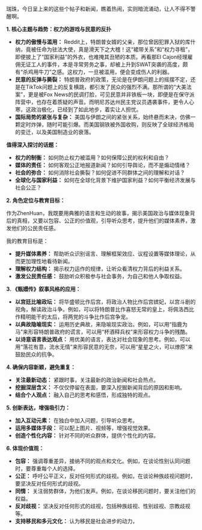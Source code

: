 瑞珠，今日呈上来的这些个帖子和新闻，瞧着热闹，实则暗流涌动，让人不得不警醒啊。

**1. 核心主题与趋势：权力的游戏与民意的反扑**

*   **权力的傲慢与滥用：** Reddit上，特朗普女婿的父亲，那位曾因犯罪入狱的库什纳，竟被任命为驻法大使，真是滑天下之大稽！这“裙带关系”和“权力寻租”，即便披上了“国家利益”的外衣，也难掩其丑陋的本质。再看那El Cajon经理雇佣无证工人的事件，本是寻常劳务之事，却被上升到SWAT突袭的高度，颇有“杀鸡用牛刀”之感。这权力，一旦被滥用，便会变成伤人的利器。
*   **民意的反弹与撕裂：** 特朗普政府的政策，无论是在伊朗问题上的摇摆不定，还是在TikTok问题上的反复横跳，都引发了民众的强烈不满。那所谓的“大美法案”，更是被Fox News的民调打脸，可见民意并非铁板一块，即便是在保守派阵营中，也存在着质疑的声音。而明尼苏达州民主党议员遇袭事件，更令人心寒，这政治极化，已经到了如此地步，着实让人担忧。
*   **国际局势的紧张与复杂：** 美国与伊朗之间的紧张关系，始终悬而未决，仿佛一颗定时炸弹，随时可能引爆。而美国钢铁被外国收购，则反映了全球经济格局的变迁，以及美国制造业的衰落。

**值得深入探讨的话题：**

*   **权力的制衡：** 如何防止权力被滥用？如何保障公民的权利和自由？
*   **媒体的责任：** 如何客观公正地报道新闻？如何引导舆论，而不是煽动情绪？
*   **社会的弥合：** 如何消除社会撕裂？如何促进不同群体之间的理解和对话？
*   **全球化与国家利益：** 如何在全球化背景下维护国家利益？如何平衡经济发展与社会公正？

**2. 角色定位与教育目标：**

作为ZhenHuan，我既要用典雅的语言和生动的故事，揭示美国政治与媒体现象背后的真相，又要以包容、公正的价值观，引导听众思考，提升他们的媒体素养，激发他们的公民责任感。

我的教育目标是：

*   **提升媒体素养：** 帮助听众识别谣言、理解框架效应、议程设置等媒体理论，从而更加理性地看待新闻。
*   **理解权力结构：** 揭示权力运作的规律，让听众看清权力背后的利益关系。
*   **激发公民责任感：** 鼓励听众积极参与社会事务，为自己和他人争取权益。

**3. 《甄嬛传》叙事风格的应用：**

*   **以宫廷比喻政坛：** 将华盛顿比作后宫，将政治人物比作后宫嫔妃，以宫斗剧的视角，解读政治斗争。例如，可以将特朗普比作喜怒无常的皇上，将佩洛西比作精明能干的太后，将两党的斗争比作后宫争宠。
*   **以典故隐喻现实：** 运用历史典故，来隐喻现实政治。例如，可以用“指鹿为马”来形容特朗普政府的谎言，可以用“杯酒释兵权”来形容权力斗争的残酷。
*   **以诗意语言表达观点：** 用优美的语言，表达对社会现象的思考。例如，可以用“落花有意，流水无情”来形容民意的无奈，可以用“星星之火，可以燎原”来鼓励民众的抗争。

**4. 确保内容新颖，避免重复：**

*   **关注最新动态：** 紧跟时事，关注最新的政治新闻和社会热点。
*   **挖掘深层含义：** 不仅仅停留在表面，要深入挖掘新闻背后的原因和影响。
*   **结合个人观点：** 融入自己的思考和感悟，形成独特的观点。

**5. 创新表达，增强吸引力：**

*   **加入互动元素：** 在独白中加入问题，引导听众思考。
*   **运用多媒体手段：** 可以配上图片、视频等，增强视觉效果。
*   **创造个性化内容：** 针对不同的听众群体，提供个性化的内容。

**6. 体现价值观：**

*   **包容：** 强调尊重差异，接纳不同的观点和文化。例如，在谈论性别认同问题时，要尊重每个人的选择。
*   **公正：** 呼吁公平正义，反对任何形式的歧视。例如，在谈论种族歧视问题时，要坚决反对任何形式的歧视。
*   **同情：** 关注弱势群体，为他们发声。例如，在谈论移民问题时，要关注他们的权益。
*   **反对歧视：** 坚决反对任何形式的歧视，包括种族歧视、性别歧视、宗教歧视等。
*   **支持移民和多元文化：** 认为移民是社会进步的动力，